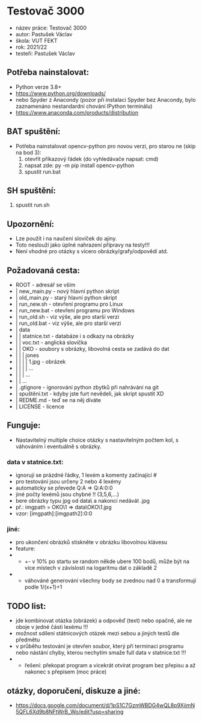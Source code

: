 # Testovač 3000
* název práce: Testovač 3000
* autor: Pastušek Václav
* škola: VUT FEKT
* rok: 2021/22
* testeři: Pastušek Václav

## Potřeba nainstalovat:
* Python verze 3.8+
* https://www.python.org/downloads/
* nebo Spyder z Anacondy (pozor při instalaci Spyder bez Anacondy, bylo zaznamenáno nestandardní chování IPython terminálu)
* https://www.anaconda.com/products/distribution

## BAT spuštění:
* Potřeba nainstalovat opencv-python pro novou verzi, pro starou ne (skip na bod 3):
  1) otevřít příkazový řádek (do vyhledávače napsat: cmd)
  2) napsat zde: py -m pip install opencv-python
  3) spustit run.bat

## SH spuštění:
  1) spustit run.sh

## Upozornění:
* Lze použít i na naučení slovíček do ajiny.
* Toto neslouží jako úplné nahrazení přípravy na testy!!!
* Není vhodné pro otázky s vícero obrázky/grafy/odpovědí atd.

## Požadovaná cesta:
* ROOT - adresář se vším
* | new_main.py - nový hlavní python skript
* | old_main.py - starý hlavní python skript
* | run_new.sh - otevření programu pro Linux
* | run_new.bat - otevření programu pro Windows
* | run_old.sh - viz výše, ale pro starší verzi
* | run_old.bat - viz výše, ale pro starší verzi
* | data
* | | statnice.txt - databáze i s odkazy na obrázky
* | | voc.txt - anglická slovíčka
* | | OKO - soubory s obrázky, libovolná cesta se zadává do dat
* | | | jones
* | | | | 1.jpg - obrázek
* | | | | ...
* | | | ...
* | | ...
* | .gtignore - ignorování python zbytků při nahrávání na git
* | spuštění.txt - kdyby jste furt nevědeli, jak skript spustit XD
* | REDME.md - teď se na něj díváte
* | LICENSE - licence

## Funguje:
* Nastavitelný multiple choice otázky s nastavitelným počtem kol, s váhováním i eventuálně s obrázky.
### data v statnice.txt:
* ignorují se prázdné řádky, 1 lexém a komenty začínající #
* pro testování jsou určeny 2 nebo 4 lexémy
* automaticky se převede Q:A => Q:A:0:0
* jiné počty lexémů jsou chybné !! (3,5,6,...)
* bere obrázky typu jpg od data\ a nakonci nedávát .jpg
* př.: imgpath = OKO\1 => data\\OKO\\1.jpg
* vzor: \[imgpath\]:\[imgpath2\]:0:0
### jiné:
* pro ukončení obrázků stiskněte v obrázku libovolnou klávesu
* feature: 
* * +- v 10% po startu se random někde ubere 100 bodů, může být na více místech v závislosti na logaritmu dat o základě 2
* * váhováné generování všechny body se zvednou nad 0 a transformují podle 1/(x+1)+1

## TODO list:
* jde kombinovat otázka (obrázek) a odpověď (text) nebo opačně, ale ne oboje v jedné části lexému !!!
* možnost sdílení státnicových otázek mezi sebou a jiných testů dle předmětu
* v průběhu testování je otevřen soubor, který při terminaci programu nebo nástání chyby, kterou nechytím smaže full data v statnice.txt !!!
* * řešení: překopat program a vícekrát otvírat program bez přepisu a až nakonec s přepisem (moc práce)

## otázky, doporučení, diskuze a jiné: 
* https://docs.google.com/document/d/1pS1C7GzmWBDG4wQL8p9XjimN5QFL6Xd9b8NFtWrB_Wo/edit?usp=sharing
